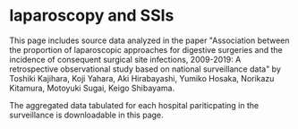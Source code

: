# laparoscopy and SSIs

This page includes source data analyzed in the paper "Association between the proportion of laparoscopic approaches for digestive surgeries and the incidence of consequent surgical site infections, 2009-2019: A retrospective observational study based on national surveillance data" by Toshiki Kajihara, Koji Yahara, Aki Hirabayashi, Yumiko Hosaka, Norikazu Kitamura, Motoyuki Sugai, Keigo Shibayama.

The aggregated data tabulated for each hospital pariticpating in the surveillance is downloadable in this page.
